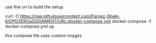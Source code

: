 
use this url to build the setup


curl -O https://raw.githubusercontent.com/Parvez-Shaik-6/DPDZEROaSSIGNMENT/URL/docker-compose.yml
docker-compose -f docker-compose.yml up




this compose file uses custom images
